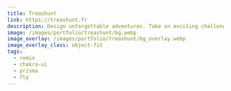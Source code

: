 ```yaml
---
title: Treashunt
link: https://treashunt.fr
description: Design unforgettable adventures. Take on exciting challenges.
image: /images/portfolio/treashunt/bg.webp
image_overlay: /images/portfolio/treashunt/bg_overlay.webp
image_overlay_class: object-fit
tags:
  - remix
  - chakra-ui
  - prisma
  - fly
---
```

